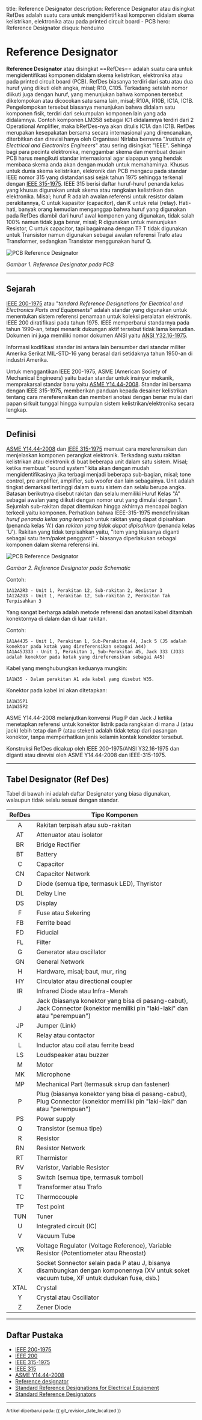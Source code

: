 title: Reference Designator
description: Reference Designator atau disingkat RefDes adalah suatu cara untuk mengidentifikasi komponen didalam skema kelistrikan, elektronika atau pada printed circuit board - PCB
hero: Reference Designator
disqus: henduino

# Reference Designator

**Reference Designator** atau disingkat ==RefDes== adalah suatu cara untuk mengidentifikasi komponen didalam skema kelistrikan, elektronika atau pada printed circuit board (PCB). RefDes biasanya terdiri dari satu atau dua huruf yang diikuti oleh angka, misal; R10, C105. Terkadang setelah nomor diikuti juga dengan huruf, yang menunjukan bahwa komponen tersebut dikelompokan atau dicocokan satu sama lain, misal; R10A, R10B, IC1A, IC1B. Pengelompokan tersebut biasanya menunjukan bahwa didalam satu komponen fisik, terdiri dari sekumpulan komponen lain yang ada didalamnya. Contoh komponen LM358 sebagai IC1 didalamnya terdiri dari 2 Operational Amplifier, maka bRefDes-nya akan ditulis IC1A dan IC1B. RefDes merupakan kesepakatan bersama secara internasional yang direncanakan, diterbitkan dan direvisi hanya oleh Organisasi Nirlaba bernama "*Institute of Electrical and Electronics Engineers*" atau sering disingkat "IEEE". Sehinga bagi para pecinta elektronika, menggambar skema dan membuat desain PCB harus mengikuti standar internasional agar siapapun yang hendak membaca skema anda akan dengan mudah untuk memahaminya. Khusus untuk dunia skema kelistrikan, elekronik dan PCB mengacu pada standar IEEE nomor 315 yang distandarisasi sejak tahun 1975 sehingga terkenal dengan [IEEE 315-1975][3]. IEEE 315 berisi daftar huruf-huruf penanda kelas yang khusus digunakan untuk skema atau rangkaian kelistrikan dan elektronika. Misal; huruf R adalah awalan referensi untuk resistor dalam perakitannya, C untuk kapasitor (capacitor), dan K untuk relai (relay). Hati-hati, banyak orang kemudian menganggap bahwa huruf yang digunakan pada RefDes diambil dari huruf awal komponen yang digunakan, tidak salah 100% namun tidak juga benar, misal; R digunakan untuk menunjukan Resistor, C untuk capacitor, tapi bagaimana dengan T? T tidak digunakan untuk Transistor namun digunakan sebagai awalan referensi Trafo atau Transformer, sedangkan Transistor menggunakan huruf Q.

![PCB Reference Designator](./images/01_refdes.jpg)

*Gambar 1. Reference Designator pada PCB*

***

## Sejarah

[IEEE 200-1975][1] atau "*tandard Reference Designations for Electrical and Electronics Parts and Equipments*" adalah standar yang digunakan untuk menentukan sistem referensi penamaan untuk koleksi peralatan elektronik. IEEE 200 diratifikasi pada tahun 1975. IEEE memperbarui standarnya pada tahun 1990-an, tetapi menarik dukungan aktif tersebut tidak lama kemudian. Dokumen ini juga memiliki nomor dokumen ANSI yaitu [ANSI Y32.16-1975][1].

Informasi kodifikasi standar ini antara lain bersumber dari standar militer Amerika Serikat MIL-STD-16 yang berasal dari setidaknya tahun 1950-an di industri Amerika.

Untuk menggantikan IEEE 200-1975, ASME (American Society of Mechanical Engineers) yaitu badan standar untuk insinyur mekanik, memprakarsai standar baru yaitu [ASME Y14.44-2008][5]. Standar ini bersama dengan IEEE 315-1975, memberikan panduan kepada desainer kelistrikan tentang cara mereferensikan dan memberi anotasi dengan benar mulai dari papan sirkuit tunggal hingga kumpulan sistem kelistrikan/elektronika secara lengkap.

***

## Definisi

[ASME Y14.44-2008][5] dan [IEEE 315-1975][4] memuat cara mereferensikan dan menjelaskan komponen perangkat elektronik.
Terkadang suatu rakitan kelistrikan atau elektronik di buat beberapa unit dalam satu sistem. Misal; ketika membuat "sound system" kita akan dengan mudah mengidentifikasinya jika terbagi menjadi beberapa sub-bagian, misal; tone control, pre amplifier, amplifier, sub woofer dan lain sebagainya. Unit adalah tingkat demarkasi tertinggi dalam suatu sistem dan selalu berupa angka. Batasan berikutnya disebut rakitan dan selalu memiliki Huruf Kelas "A" sebagai awalan yang diikuti dengan nomor urut yang dimulai dengan 1. Sejumlah sub-rakitan dapat ditentukan hingga akhirnya mencapai bagian terkecil yaitu komponen. Perhatikan bahwa IEEE-315-1975 mendefinisikan *huruf penanda kelas yang terpisah* untuk rakitan yang dapat dipisahkan (penanda kelas 'A') dan *rakitan yang tidak dapat dipisahkan* (penanda kelas 'U'). Rakitan yang tidak terpisahkan yaitu, "item yang biasanya diganti sebagai satu item/paket pengganti" - biasanya diperlakukan sebagai komponen dalam skema referensi ini.

![PCB Reference Designator](./images/02_refdes.gif)

*Gambar 2. Reference Designator pada Schematic*

Contoh:

```
1A12A2R3 - Unit 1, Perakitan 12, Sub-rakitan 2, Resistor 3
1A12A2U3 - Unit 1, Perakitan 12, Sub-rakitan 2, Perakitan Tak Terpisahkan 3
```

Yang sangat berharga adalah metode referensi dan anotasi kabel ditambah konektornya di dalam dan di luar rakitan.

Contoh:

```
1A1A44J5 - Unit 1, Perakitan 1, Sub-Perakitan 44, Jack 5 (J5 adalah konektor pada kotak yang direferensikan sebagai A44)
1A1A45J333 - Unit 1, Perakitan 1, Sub-Perakitan 45, Jack 333 (J333 adalah konektor pada kotak yang direferensikan sebagai A45)
```

Kabel yang menghubungkan keduanya mungkin:

```
1A1W35 - Dalam perakitan A1 ada kabel yang disebut W35.
```

Konektor pada kabel ini akan ditetapkan:

```
1A1W35P1
1A1W35P2
```

ASME Y14.44-2008 melanjutkan konvensi Plug P dan Jack J ketika menetapkan referensi untuk konektor listrik pada rangkaian di mana J (atau jack) lebih tetap dan P (atau steker) adalah tidak tetap dari pasangan konektor, tanpa memperhatikan jenis kelamin kontak konektor tersebut.

Konstruksi RefDes dicakup oleh IEEE 200-1975/ANSI Y32.16-1975 dan diganti atau direvisi oleh ASME Y14.44-2008 dan IEEE-315-1975.

***

## Tabel Designator (Ref Des)

Tabel di bawah ini adalah daftar Designator yang biasa digunakan, walaupun tidak selalu sesuai dengan standar.

| **RefDes** | **Tipe Komponen**                                                                                                                            |
|:------:|------------------------------------------------------------------------------------------------------------------------------------------|
|   A    | Rakitan terpisah atau sub-rakitan                                                                                                         |
|   AT   | Attenuator atau isolator                                                                                                                 |
|   BR   | Bridge Rectifier                                                                                                                         |
|   BT   | Battery                                                                                                                                  |
|   C    | Capacitor                                                                                                                                |
|   CN   | Capacitor Network                                                                                                                        |
|   D    | Diode (semua tipe, termasuk LED), Thyristor                                                                                              |
|   DL   | Delay Line                                                                                                                               |
|   DS   | Display                                                                                                                                  |
|   F    | Fuse atau Sekering                                                                                                                       |
|   FB   | Ferrite bead                                                                                                                             |
|   FD   | Fiducial                                                                                                                                 |
|   FL   | Filter                                                                                                                                   |
|   G    | Generator atau oscillator                                                                                                                |
|   GN   | General Network                                                                                                                          |
|   H    | Hardware, misal; baut, mur, ring                                                                                                         |
|   HY   | Circulator atau directional coupler                                                                                                      |
|   IR   | Infrared Diode atau Infra-Merah                                                                                                          |
|   J    | Jack (biasanya konektor yang bisa di pasang-cabut), Jack Connector (konektor memiliki pin "laki-laki" dan atau "perempuan")              |
|   JP   | Jumper (Link)                                                                                                                            |
|   K    | Relay atau contactor                                                                                                                     |
|   L    | Inductor atau coil atau ferrite bead                                                                                                     |
|   LS   | Loudspeaker atau buzzer                                                                                                                  |
|   M    | Motor                                                                                                                                    |
|   MK   | Microphone                                                                                                                               |
|   MP   | Mechanical Part (termasuk skrup dan fastener)                                                                                            |
|   P    | Plug (biasanya konektor yang bisa di pasang-cabut), Plug Connector (konektor memiliki pin "laki-laki" dan atau "perempuan")              |
|   PS   | Power supply                                                                                                                             |
|   Q    | Transistor (semua tipe)                                                                                                                  |
|   R    | Resistor                                                                                                                                 |
|   RN   | Resistor Network                                                                                                                         |
|   RT   | Thermistor                                                                                                                               |
|   RV   | Varistor, Variable Resistor                                                                                                              |
|   S    | Switch (semua tipe, termasuk tombol)                                                                                                     |
|   T    | Transformer atau Trafo                                                                                                                   |
|   TC   | Thermocouple                                                                                                                             |
|   TP   | Test point                                                                                                                               |
|  TUN   | Tuner                                                                                                                                    |
|   U    | Integrated circuit (IC)                                                                                                                  |
|   V    | Vacuum Tube                                                                                                                              |
|   VR   | Voltage Regulator (Voltage Reference), Variable Resistor (Potentiometer atau Rheostat)                                                   |
|   X    | Socket Sonnector selain pada P atau J, bisanya disambungkan dengan komponennya (XV untuk soket vacuum tube, XF untuk dudukan fuse, dsb.) |
|  XTAL  | Crystal                                                                                                                                  |
|   Y    | Crystal atau Oscillator                                                                                                                  |
|    Z   | Zener Diode                                                                                                                              |

***

## Daftar Pustaka

* [IEEE 200-1975][1]
* [IEEE 200][2]
* [IEEE 315-1975][3]
* [IEEE 315][4]
* [ASME Y14.44-2008][5]
* [Reference designator][6]
* [Standard Reference Designations for Electrical Equipment][7]
* [Standard Reference Designators][8]

[1]: https://www.noao.edu/ets/Mechanical/Policies/ANSI%20Y32.16-1975.pdf
[2]: https://ieeexplore.ieee.org/document/4483758
[3]: https://www.ee.iitb.ac.in/~spilab/Tips/ansii_graphic_symbols_for_electrical_and_electronics_daigrams_1993.pdf
[4]: https://ieeexplore.ieee.org/document/985670
[5]: https://www.asme.org/codes-standards/find-codes-standards/y14-44-reference-designations-electrical-electronics-parts-equipment
[6]: https://en.wikipedia.org/wiki/Reference_designator
[7]: https://bmet.fandom.com/wiki/Standard_Reference_Designations_for_Electrical_Equipment
[8]: https://dexpcb.com/manual/standard-reference-designators.htm

***

<small>Artikel diperbarui pada: {{ git_revision_date_localized }}</small>